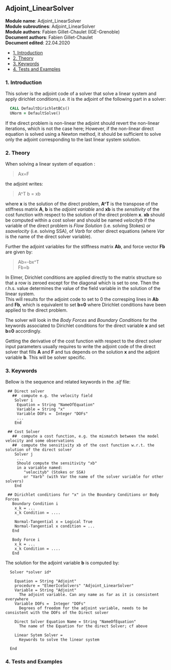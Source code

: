 ## Adjoint_LinearSolver

**Module name**: Adjoint_LinearSolver  
**Module subroutines**: Adjoint_LinearSolver  
**Module authors**: Fabien Gillet-Chaulet (IGE-Grenoble)  
**Document authors**: Fabien Gillet-Chaulet  
**Document edited**: 22.04.2020  


<!-- vim-markdown-toc GFM -->

* [1. Introduction](#1-introduction)
* [2. Theory](#2-theory)
* [3. Keywords](#3-keywords)
* [4. Tests and Examples](#4-tests-and-examples)

<!-- vim-markdown-toc -->

### 1. Introduction

This solver is the adjoint code of a solver that solve a linear system and apply dirichlet conditions,i.e. it is the adjoint of the following part in a solver:
```fortran
  CALL DefaultDirichletBCs()
  UNorm = DefaultSolve()
```

If the direct problem is non-linear the adjoint should revert the non-linear iterations, which is not the case here; However, if the non-linear direct equation is solved using a Newton method, it should be sufficient to solve only the adjoint corresponding to the last linear system solution.

### 2. Theory

When solving a linear system of equation : 

> Ax=F  

the adjoint writes: 

> A^T b = xb  

where **x** is the solution of the direct problem, **A^T** is the transpose of the stiffness matrix **A**,
**b** is the *adjoint variable* and **xb** is the *sensitivity* of the cost function with respect to the solution of the direct problem **x**. **xb** should be computed within a cost solver and should be named *velocityb* if the variable of the direct problem is *Flow Solution* (i.e. solving Stokes) or *ssavelocity* (i.e. solving SSA), of *Varb* for other direct equations (where *Var* is the name of the direct solver variable).

Further the adjoint variables for the stiffness matrix **Ab**, and force vector **Fb** are given by:

> Ab=-bx^T  
> Fb=b

In Elmer, Dirichlet conditions are  applied directly to the matrix structure so that a row is zeroed except for the diagonal which is set to one. Then the r.h.s. value determines the value of the field variable  in the solution of the linear system.  
This will results for the adjoint code to set to 0 the corresping lines in **Ab** and **Fb**, which is equivalent to set **b=0** where Dirichlet conditions have been applied to the direct problem.

The solver will look in the *Body Forces* and *Boundary Conditions* for the keywords associated to Dirichlet conditions for the direct variable **x** and set **b=0** accordingly.

Getting the derivative of the cost function with respect to the direct solver input parameters usually requires to write the adjoint code of the direct solver that fills **A** and **F** and tus depends on the solution **x** and the adjoint variable **b**. This will be solver specific.

### 3. Keywords

Bellow is the sequence and related keywords in the *.sif* file:  

```
 ## Direct solver
   ##  compute e.g. the velocity field
    Solver i
     Equation = String "NameOfEquation"
     Variable = String "x" 
     Variable DOFs =  Integer "DOFs"
     ...
    End
  
 ## Cost Solver
   ##  compute a cost function, e.g. the mismatch between the model velocity and some observations
   ##  compute the sensitivity xb of the cost function w.r.t. the solution of the direct solver
    Solver j
     ...
     Should compute the sensitivity "xb" 
     in a variable named:
        "velocityb" (Stokes or SSA) 
        or "Varb" (with Var the name of the solver variable for other solvers)
    End
    
 ## Dirichlet conditions for "x" in the Boundary Conditions or Body Forces
   Boundary Condition i
    x_k = ...
    x_k Condition = ....
    
    Normal-Tangential x = Logical True
    Normal-Tangential x condition = ...
   End
   
   Body Force i
    x_k = ...
    x_k Condition = ....
   End 

```
 The solution for the adjoint variable **b** is computed by:

```
  Solver *solver id* 
  
    Equation = String "Adjoint"  
    procedure = "ElmerIceSolvers" "Adjoint_LinearSolver"
    Variable = String "Adjoint"  
      The adjoint variable. Can any name as far as it is consistent everywhere 
    Variable DOFs =  Integer "DOFs"
      Degrees of freedom for the adjoint variable, needs to be consistent with the DOFs of the Direct solver
    
    Direct Solver Equation Name = String "NameOfEquation"
      The name of the Equation for the direct Solver; cf above
      
    Linear Sytem Solver = 
      Keywords to solve the linear system
      
  End
```

### 4. Tests and Examples

